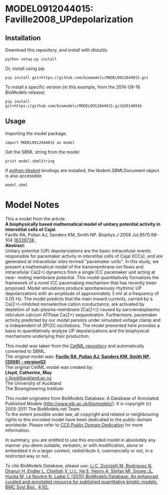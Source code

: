 # MODEL0912044015: Faville2008_UPdepolarization

## Installation

Download this repository, and install with distutils

`python setup.py install`

Or, install using pip

`pip install git+https://github.com/biomodels/MODEL0912044015.git`

To install a specific version (in this example, from the 2014-09-16 BioModels release)

`pip install git+https://github.com/biomodels/MODEL0912044015.git@20140916`

## Usage

Importing the model package.

`import MODEL0912044015 as model`

Get the SBML string from the model

`print model.sbmlString`

If [python-libsbml](https://pypi.python.org/pypi/python-libsbml) bindings are
installed, the libsbml.SBMLDocument object is also accessible

`model.sbml`


# Model Notes


This a model from the article:  
**A biophysically based mathematical model of unitary potential activity in interstitial cells of Cajal.**   
Faville RA, Pullan AJ, Sanders KM, Smith NP. _Biophys J_ 2008 Jul;95(1):88-104
[18339738](http://www.ncbi.nlm.nih.gov/pubmed/18339738) ,  
**Abstract:**   
Unitary potential (UP) depolarizations are the basic intracellular events
responsible for pacemaker activity in interstitial cells of Cajal (ICCs), and
are generated at intracellular sites termed "pacemaker units". In this study,
we present a mathematical model of the transmembrane ion flows and
intracellular Ca(2+) dynamics from a single ICC pacemaker unit acting at near-
resting membrane potential. This model quantitatively formalizes the framework
of a novel ICC pacemaking mechanism that has recently been proposed. Model
simulations produce spontaneously rhythmic UP depolarizations with an
amplitude of approximately 3 mV at a frequency of 0.05 Hz. The model predicts
that the main inward currents, carried by a Ca(2+)-inhibited nonselective
cation conductance, are activated by depletion of sub-plasma-membrane [Ca(2+)]
caused by sarcoendoplasmic reticulum calcium ATPase Ca(2+) sequestration.
Furthermore, pacemaker activity predicted by our model persists under
simulated voltage clamp and is independent of [IP(3)] oscillations. The model
presented here provides a basis to quantitatively analyze UP depolarizations
and the biophysical mechanisms underlying their production.

This model was taken from the [CellML
repository](http://www.cellml.org/models) and automatically converted to SBML.  
The original model was: [ **Faville RA, Pullan AJ, Sanders KM, Smith NP.
(2008) - version02**
](http://www.cellml.org/models/faville_pullan_sanders_smith_2008_version02)  
The original CellML model was created by:  
**Lloyd, Catherine, May**   
c.lloyd@aukland.ac.nz  
The University of Auckland  
The Bioengineering Institute  

This model originates from BioModels Database: A Database of Annotated
Published Models (http://www.ebi.ac.uk/biomodels/). It is copyright (c)
2005-2011 The BioModels.net Team.  
To the extent possible under law, all copyright and related or neighbouring
rights to this encoded model have been dedicated to the public domain
worldwide. Please refer to [CC0 Public Domain
Dedication](http://creativecommons.org/publicdomain/zero/1.0/) for more
information.

In summary, you are entitled to use this encoded model in absolutely any
manner you deem suitable, verbatim, or with modification, alone or embedded it
in a larger context, redistribute it, commercially or not, in a restricted way
or not..  
  
To cite BioModels Database, please use: [Li C, Donizelli M, Rodriguez N,
Dharuri H, Endler L, Chelliah V, Li L, He E, Henry A, Stefan MI, Snoep JL,
Hucka M, Le Novère N, Laibe C (2010) BioModels Database: An enhanced, curated
and annotated resource for published quantitative kinetic models. BMC Syst
Biol., 4:92.](http://www.ncbi.nlm.nih.gov/pubmed/20587024)


